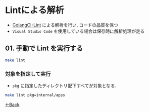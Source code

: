 # Lintによる解析

- [GolangCI-Lint](https://github.com/golangci/golangci-lint) による解析を行い, コードの品質を保つ
- `Visual Studio Code` を使用している場合は保存時に解析処理が走る

## 01. 手動で Lint を実行する

```bash
make lint
```

### 対象を指定して実行

- `pkg` に指定したディレクトリ配下すべてが対象となる.

```bash
make lint pkg=internal/apps
```

[←Back](../README.md)
